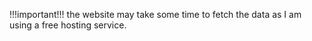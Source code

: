 !!!important!!!
the website may take some time to fetch the data as I am using a free hosting service.
